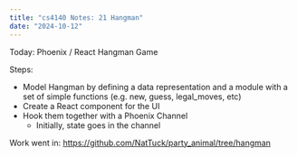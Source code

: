 ```yaml
---
title: "cs4140 Notes: 21 Hangman"
date: "2024-10-12"
---
```


Today: Phoenix / React Hangman Game

Steps:

 - Model Hangman by defining a data representation and a module
   with a set of simple functions (e.g. new, guess, legal_moves, etc)
 - Create a React component for the UI
 - Hook them together with a Phoenix Channel
   - Initially, state goes in the channel
  
Work went in:  https://github.com/NatTuck/party_animal/tree/hangman
  

